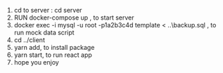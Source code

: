 1. cd to server : cd server
2. RUN docker-compose up , to start server
3. docker exec -i <FIND-TO-YOUR-CONTAINER-ID> mysql -u root -p1a2b3c4d template < ..\backup.sql , to run mock data script
4. cd ../client
5. yarn add, to install package
6. yarn start, to run react app
7. hope you enjoy
